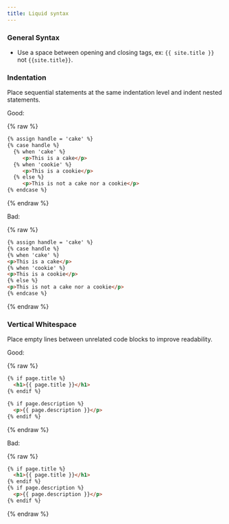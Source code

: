 ```yaml
---
title: Liquid syntax
---
```


### General Syntax

* Use a space between opening and closing tags, ex: `{{ site.title }}` not `{{site.title}}`.

### Indentation

Place sequential statements at the same indentation level and indent nested statements.

Good:

{% raw %}
```html
{% assign handle = 'cake' %}
{% case handle %}
  {% when 'cake' %}
     <p>This is a cake</p>
  {% when 'cookie' %}
     <p>This is a cookie</p>
  {% else %}
     <p>This is not a cake nor a cookie</p>
{% endcase %}
```
{% endraw %}

Bad:

{% raw %}
```html
{% assign handle = 'cake' %}
{% case handle %}
{% when 'cake' %}
<p>This is a cake</p>
{% when 'cookie' %}
<p>This is a cookie</p>
{% else %}
<p>This is not a cake nor a cookie</p>
{% endcase %}
```
{% endraw %}

### Vertical Whitespace

Place empty lines between unrelated code blocks to improve readability.

Good:

{% raw %}
```html
{% if page.title %}
  <h1>{{ page.title }}</h1>
{% endif %}

{% if page.description %}
  <p>{{ page.description }}</p>
{% endif %}
```
{% endraw %}

Bad:

{% raw %}
```html
{% if page.title %}
  <h1>{{ page.title }}</h1>
{% endif %}
{% if page.description %}
  <p>{{ page.description }}</p>
{% endif %}
```
{% endraw %}
